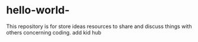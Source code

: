 # hello-world-
This repository is for store ideas resources to share and discuss things with others concerning coding. add kid hub
